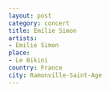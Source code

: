 ```yaml
---
layout: post
category: concert
title: Émilie Simon
artists: 
- Emilie Simon
place: 
- Le Bikini
country: France
city: Ramonville-Saint-Age
---
```


